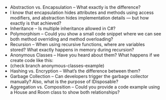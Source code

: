 - Abstraction vs. Encapsulation – What exactly is the difference?
- I know that encapsulation hides attributes and methods using access modifiers, and abstraction hides implementation details — but how exactly is that achieved?
- Inheritance – Is multiple inheritance allowed in C#?
- Polymorphism – Could you show a small code snippet where we can see both method overriding and method overloading?
- Recursion – When using recursive functions, where are variables stored? What exactly happens in memory during recursion?
- Anonymous Classes – Have you heard about them? What happens if we create code like this:
- (check branch anonymous-classes-example)
- Hashing vs. Encryption – What’s the difference between them?
- Garbage Collection – Can developers trigger the garbage collector manually? Also, what is the purpose of IDisposable?
- Aggregation vs. Composition – Could you provide a code example using a House and Room class to show both relationships?
